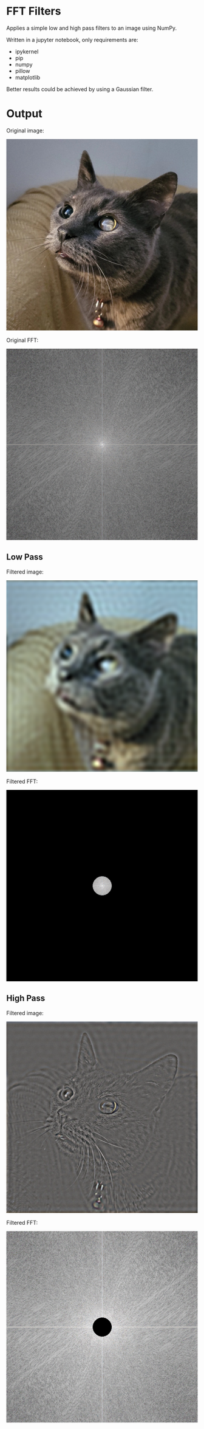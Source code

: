 # FFT Filters
Applies a simple low and high pass filters to an image using NumPy.

Written in a jupyter notebook, only requirements are:
- ipykernel
- pip
- numpy
- pillow
- matplotlib

Better results could be achieved by using a Gaussian filter.

# Output
Original image:

![](https://github.com/peterc-s/fft-filters/blob/main/pops_512.jpg?raw=true)

Original FFT:

![](https://github.com/peterc-s/fft-filters/blob/main/output/pops_fft.png?raw=true)

## Low Pass
Filtered image:

![](https://github.com/peterc-s/fft-filters/blob/main/output/pops_low_pass.png?raw=true)

Filtered FFT:

![](https://github.com/peterc-s/fft-filters/blob/main/output/pops_low_pass_fft.png?raw=true)

## High Pass
Filtered image:

![](https://github.com/peterc-s/fft-filters/blob/main/output/pops_high_pass.png?raw=true)

Filtered FFT:

![](https://github.com/peterc-s/fft-filters/blob/main/output/pops_high_pass_fft.png?raw=true)
